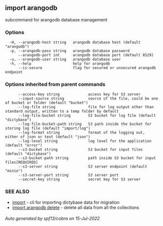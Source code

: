 ## import arangodb

subcommand for arangodb database management

### Options

```
  -H, --arangodb-host string   arangodb database host (default "arangodb")
  -p, --arangodb-pass string   arangodb database password
      --arangodb-port int      arangodb database port (default 8529)
  -u, --arangodb-user string   arangodb database user
  -h, --help                   help for arangodb
      --is-secure              flag for secured or unsecured arangodb endpoint
```

### Options inherited from parent commands

```
      --access-key string             access key for S3 server
      --input-source string           source of the file, could be one of bucket or folder (default "bucket")
      --log-file string               file for log output other than standard output, written to a temp folder by default
      --log-file-bucket string        S3 bucket for log file (default "dictybase")
      --log-file-bucket-path string   S3 path inside the bucket for storing log file (default "import/log")
      --log-format string             format of the logging out, either of json or text (default "json")
      --log-level string              log level for the application (default "error")
      --s3-bucket string              S3 bucket for input files (default "dictybase")
      --s3-bucket-path string         path inside S3 bucket for input files[REQUIRED]
      --s3-server string              S3 server endpoint (default "minio")
      --s3-server-port string         S3 server port
      --secret-key string             secret key for S3 server
```

### SEE ALSO

* [import](import.md)	 - cli for importing dictybase data for migration
* [import arangodb delete](import_arangodb_delete.md)	 - delete all data from all the collections

###### Auto generated by spf13/cobra on 15-Jul-2022
